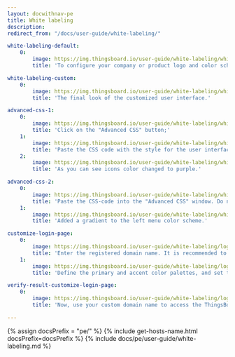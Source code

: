 ```yaml
---
layout: docwithnav-pe
title: White labeling
description:
redirect_from: "/docs/user-guide/white-labeling/"

white-labeling-default:
    0:
        image: https://img.thingsboard.io/user-guide/white-labeling/white-labeling-default.png
        title: 'To configure your company or product logo and color scheme, go to the "White labeling" page.'

white-labeling-custom:
    0:
        image: https://img.thingsboard.io/user-guide/white-labeling/white-labeling-custom.png
        title: 'The final look of the customized user interface.'

advanced-css-1:
    0:
        image: https://img.thingsboard.io/user-guide/white-labeling/white-labeling-advanced-css-1.png
        title: 'Click on the "Advanced CSS" button;'
    1:
        image: https://img.thingsboard.io/user-guide/white-labeling/white-labeling-advanced-css-2.png
        title: 'Paste the CSS code with the style for the user interface into the "Advanced CSS" pop-up window and click "Save". Then save all changes;'
    2:
        image: https://img.thingsboard.io/user-guide/white-labeling/white-labeling-advanced-css-3.png
        title: 'As you can see icons color changed to purple.'

advanced-css-2:
    0:
        image: https://img.thingsboard.io/user-guide/white-labeling/white-labeling-advanced-css-4.png
        title: 'Paste the CSS-code into the "Advanced CSS" window. Do not delete the previously added CSS code to keep the previous color scheme. Save all changes;'
    1:
        image: https://img.thingsboard.io/user-guide/white-labeling/white-labeling-advanced-css-5.png
        title: 'Added a gradient to the left menu color scheme.'

customize-login-page:
    0:
        image: https://img.thingsboard.io/user-guide/white-labeling/login-tab-1-pe.png
        title: 'Enter the registered domain name. It is recommended to prevent usage of hostnames from headers of the request. Enter a custom application title, replace the default website icon and logo with your own;'
    1:
        image: https://img.thingsboard.io/user-guide/white-labeling/login-tab-2-pe.png
        title: 'Define the primary and accent color palettes, and set the page background color. Once done, save the changes.'

verify-result-customize-login-page:
    0:
        image: https://img.thingsboard.io/user-guide/white-labeling/login-tab-3.png
        title: 'Now, use your custom domain name to access the ThingsBoard web interface login page and verify the result of your configuration.'

---
```


{% assign docsPrefix = "pe/" %}
{% include get-hosts-name.html docsPrefix=docsPrefix %}
{% include docs/pe/user-guide/white-labeling.md %}

